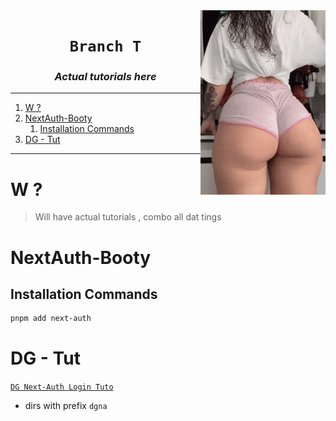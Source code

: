 <img src="/lq/3.webp" align=right width=200>

<h1 align=center><code> Branch T </code></h1>
<h3 align=center><i> Actual tutorials here </i></h3>

---

1. [W ?](#w-)
2. [NextAuth-Booty](#nextauth-booty)
   1. [Installation Commands](#installation-commands)
3. [DG - Tut](#dg---tut)

---

# W ?

> Will have actual tutorials , combo all dat tings

# NextAuth-Booty

## Installation Commands 

```sh 
pnpm add next-auth
```

# DG - Tut

[`DG Next-Auth Login Tuto`](https://youtu.be/w2h54xz6Ndw)
- dirs with prefix `dgna`
